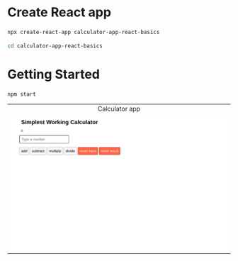 # Create React app
```bash
npx create-react-app calculator-app-react-basics
```

```bash
cd calculator-app-react-basics
```

# Getting Started
```bash
npm start
```

<table align='center'>
  <tr align='center'>
    <td>Calculator app</td>
  </tr>
  <tr align='center'>
    <td>
      <img src='https://github.com/truonganhvu205/calculator-app/blob/main/calculator-app-react-css-truong-anh-vu-10-13-2023/calculator-app-react-css-truong-anh-vu-10-13-2023-pic.png' />
    </td>
  </tr>
 </table>
